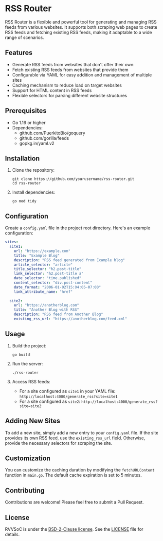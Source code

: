 # RSS Router

RSS Router is a flexible and powerful tool for generating and managing RSS feeds from various websites. It supports both scraping web pages to create RSS feeds and fetching existing RSS feeds, making it adaptable to a wide range of scenarios.

## Features

- Generate RSS feeds from websites that don't offer their own
- Fetch existing RSS feeds from websites that provide them
- Configurable via YAML for easy addition and management of multiple sites
- Caching mechanism to reduce load on target websites
- Support for HTML content in RSS feeds
- Flexible selectors for parsing different website structures

## Prerequisites

- Go 1.16 or higher
- Dependencies:
  - github.com/PuerkitoBio/goquery
  - github.com/gorilla/feeds
  - gopkg.in/yaml.v2

## Installation

1. Clone the repository:
   ```
   git clone https://github.com/yourusername/rss-router.git
   cd rss-router
   ```

2. Install dependencies:
   ```
   go mod tidy
   ```

## Configuration

Create a `config.yaml` file in the project root directory. Here's an example configuration:

```yaml
sites:
  site1:
    url: "https://example.com"
    title: "Example Blog"
    description: "RSS feed generated from Example blog"
    article_selector: "article"
    title_selector: "h2.post-title"
    link_selector: "h2.post-title a"
    date_selector: "time.published"
    content_selector: "div.post-content"
    date_format: "2006-01-02T15:04:05-07:00"
    link_attribute_name: "href"
  
  site2:
    url: "https://anotherblog.com"
    title: "Another Blog with RSS"
    description: "RSS feed from Another Blog"
    existing_rss_url: "https://anotherblog.com/feed.xml"
```

## Usage

1. Build the project:
   ```
   go build
   ```

2. Run the server:
   ```
   ./rss-router
   ```

3. Access RSS feeds:
   - For a site configured as `site1` in your YAML file: `http://localhost:4000/generate_rss?site=site1`
   - For a site configured as `site2`: `http://localhost:4000/generate_rss?site=site2`

## Adding New Sites

To add a new site, simply add a new entry to your `config.yaml` file. If the site provides its own RSS feed, use the `existing_rss_url` field. Otherwise, provide the necessary selectors for scraping the site.

## Customization

You can customize the caching duration by modifying the `fetchURLContent` function in `main.go`. The default cache expiration is set to 5 minutes.

## Contributing

Contributions are welcome! Please feel free to submit a Pull Request.

## License

RVVSoC is under the [BSD-2-Clause license](https://github.com/SYYANI/rvvsoc/blob/main/LICENSE). See the [LICENSE](./LICENSE) file for details.
